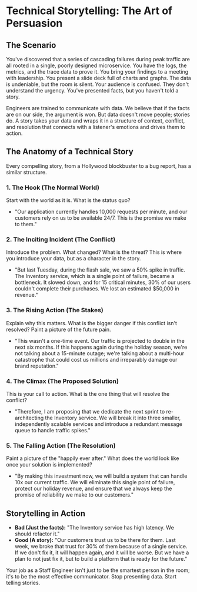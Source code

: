 # Technical Storytelling: The Art of Persuasion

## The Scenario

You've discovered that a series of cascading failures during peak traffic are all rooted in a single, poorly designed microservice. You have the logs, the metrics, and the trace data to prove it. You bring your findings to a meeting with leadership. You present a slide deck full of charts and graphs. The data is undeniable, but the room is silent. Your audience is confused. They don't understand the urgency. You've presented facts, but you haven't told a story.

Engineers are trained to communicate with data. We believe that if the facts are on our side, the argument is won. But data doesn't move people; stories do. A story takes your data and wraps it in a structure of context, conflict, and resolution that connects with a listener's emotions and drives them to action.

## The Anatomy of a Technical Story

Every compelling story, from a Hollywood blockbuster to a bug report, has a similar structure.

### 1. The Hook (The Normal World)

Start with the world as it is. What is the status quo?  
* "Our application currently handles 10,000 requests per minute, and our customers rely on us to be available 24/7. This is the promise we make to them."

### 2. The Inciting Incident (The Conflict)

Introduce the problem. What changed? What is the threat? This is where you introduce your data, but as a character in the story.  
* "But last Tuesday, during the flash sale, we saw a 50% spike in traffic. The Inventory service, which is a single point of failure, became a bottleneck. It slowed down, and for 15 critical minutes, 30% of our users couldn't complete their purchases. We lost an estimated $50,000 in revenue."

### 3. The Rising Action (The Stakes)

Explain why this matters. What is the bigger danger if this conflict isn't resolved? Paint a picture of the future pain.  
* "This wasn't a one-time event. Our traffic is projected to double in the next six months. If this happens again during the holiday season, we're not talking about a 15-minute outage; we're talking about a multi-hour catastrophe that could cost us millions and irreparably damage our brand reputation."

### 4. The Climax (The Proposed Solution)

This is your call to action. What is the one thing that will resolve the conflict?  
* "Therefore, I am proposing that we dedicate the next sprint to re-architecting the Inventory service. We will break it into three smaller, independently scalable services and introduce a redundant message queue to handle traffic spikes."

### 5. The Falling Action (The Resolution)

Paint a picture of the "happily ever after." What does the world look like once your solution is implemented?  
* "By making this investment now, we will build a system that can handle 10x our current traffic. We will eliminate this single point of failure, protect our holiday revenue, and ensure that we always keep the promise of reliability we make to our customers."

## Storytelling in Action

* **Bad (Just the facts):** "The Inventory service has high latency. We should refactor it."  
* **Good (A story):** "Our customers trust us to be there for them. Last week, we broke that trust for 30% of them because of a single service. If we don't fix it, it will happen again, and it will be worse. But we have a plan to not just fix it, but to build a platform that is ready for the future."

Your job as a Staff Engineer isn't just to be the smartest person in the room; it's to be the most effective communicator. Stop presenting data. Start telling stories.
